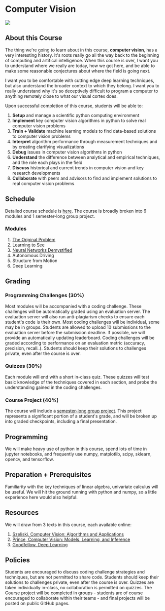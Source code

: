 # Computer Vision

![](graphics/roberts_world_3b.gif)

## About this Course

The thing we're going to learn about in this course, **computer vision**, has a very interesting history. It's roots really go all the way back to the beginning of computing and artifical intelligence. When this course is over, I want you to understand where we really are today, how we got here, and be able to make some reasonable conjectures about where the field is going next.

I want you to be comfortable with cutting edge deep learning techniques, but also understand the broader context to which they belong. I want you to really understand why it's so deceptively difficult to program a computer to anything remotely close to what our visual cortex does.

Upon successful completion of this course, students will be able to:

1. **Setup** and manage a scientific python computing environment
2. **Implement** key computer vision algorithms in python to solve real computer vision problems
3. **Train + Validate** machine learning models to find data-based solutions to computer vision problems
4. **Interpret** algorithm performance through measurement techniques and by creating clarifying visualizations
5. **Debug** issues in computer vision algorithms in python
6. **Understand** the difference between analytical and empirical techniques, and the role each plays in the field
7. **Discuss** historical and current trends in computer vision and key research developments
8. **Collaborate** with peers and advisors to find and implement solutions to real computer vision problems

## Schedule
Detailed course schedule is [here](https://docs.google.com/spreadsheets/d/1Odz1PMNrHdAFfWSJayRSEljyJ9PSdUEaggp9TOE22x0/edit?usp=sharing). The course is broadly broken into 6 modules and 1 semester-long group project. 


### Modules
1. [The Original Problem](https://github.com/unccv/the_original_problem)
2. [Learning to See](https://github.com/unccv/learning_to_see)
3. [Neural Networks Demystified](https://github.com/unccv/neural_networks)
4. Autonomous Driving
5. Structure from Motion
6. Deep Learning 

## Grading

### Programming Challenges (30%)
Most modules will be accompanied with a coding challenge. These challenges will be automatically graded using an evaluation server. The evaluation server will also run anti-plagiarism checks to ensure each student's code is their own. Most coding challenges will be individual, some may be in groups. Students are allowed to upload 10 submissions to the evaluation server before the submission deadline. If possible, we will provide an automatically updating leaderboard. Coding challenges will be graded according to performance on an evaluation metric (accuracy, precision, recall..). Students should keep their solutions to challenges private, even after the course is over. 

### Quizzes (30%)
Each module will end with a short in-class quiz. These quizzes will test basic knowledge of the techniques covered in each section, and probe the understanding gained in the coding challenges.

### Course Project (40%)
The course will include a [semester-long group project](https://github.com/unccv/course_project). This project represents a significant portion of a student's grade, and will be broken up into graded checkpoints, including a final presentation. 


## Programming
We will make heavy use of python in this course, spend lots of time in jupyter notebooks, and frequently use numpy, matplotlib, scipy, sklearn, opencv, and tensorflow. 

## Preparation + Prerequisites
Familiarity with the key techniques of linear algebra, univariate calculus will be useful. We will hit the ground running with python and numpy, so a little experience here would also helpful. 


## Resources
We will draw from 3 texts in this course, each available online:
1. [Szeliski, Computer Vision: Algorithms and Applications](http://szeliski.org/Book/)
2. [Prince, Computer Vision:  Models, Learning, and Inference](http://www.computervisionmodels.com/)
3. [Goodfellow, Deep Learning](http://www.deeplearningbook.org/)

## Policies
Students are encouraged to discuss coding challenge strategies and techniques, but are not permitted to share code. Students should keep their solutions to challenges private, even after the course is over. Quizzes are taken individually in-class, no collaboration is permitted on quizzes. The Course project will be completed in groups - students are of course encouraged to collaborate within their teams - and final projects will be posted on public GitHub pages. 








